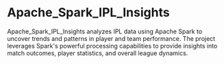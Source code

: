 # Apache_Spark_IPL_Insights
Apache_Spark_IPL_Insights analyzes IPL data using Apache Spark to uncover trends and patterns in player and team performance. The project leverages Spark's powerful processing capabilities to provide insights into match outcomes, player statistics, and overall league dynamics.
